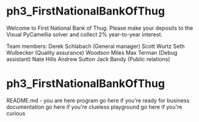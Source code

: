 # ph3_FirstNationalBankOfThug
Welcome to First National Bank of Thug. Please make your deposits to the Visual PyCamellia solver and collect 2% year-to-year interest.

Team members:
Derek Schlabach (General manager)
Scott Wurtz
Seth Wulbecker (Quality assurance)
Woodson Miles
Max Terman (Debug assistant)
Nate Hills
Andrew Sutton
Jack Bandy (Public relations)



# ph3_FirstNationalBankOfThug
README.md - you are here
program		go here if you're ready for business
documentation	go here if you're clueless
playground	go here if you're curious

